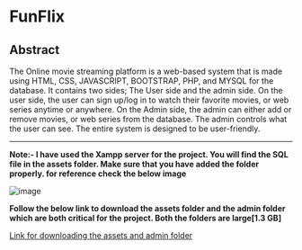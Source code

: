 # FunFlix

## Abstract

The Online movie streaming platform is a web-based system that is made using HTML, CSS, JAVASCRIPT, BOOTSTRAP, PHP, and MYSQL for the database. It contains two sides; The User side and the admin side. On the user side, the user can sign up/log in to watch their favorite movies, or web series anytime or anywhere. On the Admin side, the admin can either add or remove movies, or web series from the database. The admin controls what the user can see. The entire system is designed to be user-friendly.

---

**Note:- I have used the Xampp server for the project. You will find the SQL file in the assets folder. Make sure that you have added the folder properly. for reference check the below image**

![image](https://github.com/TharunReddyCSE/FunFlix/assets/52944771/d6e8f450-1246-4866-a5be-05dc729dc324)


**Follow the below link to download the assets folder and the admin folder which are both critical for the project. Both the folders are large[1.3 GB]**

[Link for downloading the assets and admin folder](https://mega.nz/fm/EmsiXYgK)
